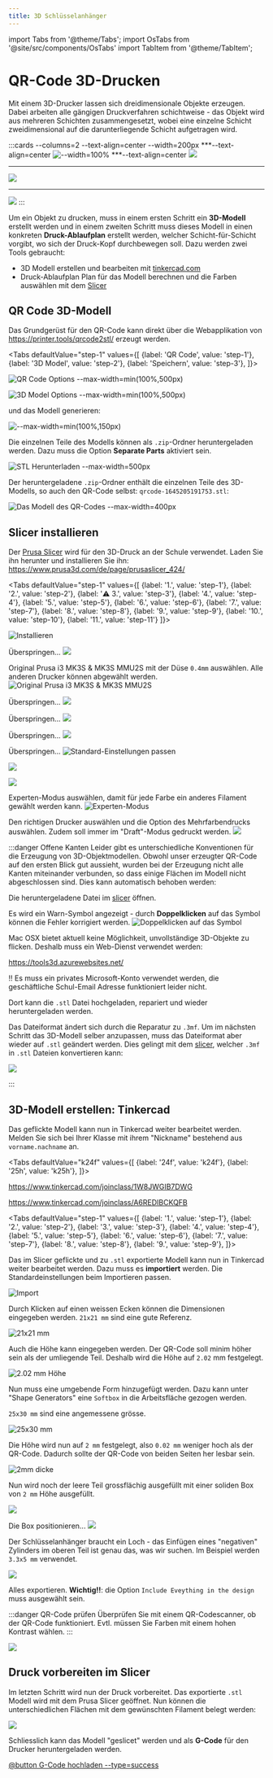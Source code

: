```yaml
---
title: 3D Schlüsselanhänger
---
```


import Tabs from '@theme/Tabs';
import OsTabs from '@site/src/components/OsTabs'
import TabItem from '@theme/TabItem';

# QR-Code 3D-Drucken

Mit einem 3D-Drucker lassen sich dreidimensionale Objekte erzeugen. Dabei arbeiten alle gängigen Druckverfahren schichtweise - das Objekt wird aus mehreren Schichten zusammengesetzt, wobei eine einzelne Schicht zweidimensional auf die darunterliegende Schicht aufgetragen wird.

:::cards --columns=2 --text-align=center --width=200px
***--text-align=center
![--width=100%](images/prusa-timelapse-01.gif)
***--text-align=center
![](images/prusa-timelapse-02.gif)
***
![](images/prusa-timelapse-03.gif)
***
![](images/prusa-timelapse-04.gif)
:::

Um ein Objekt zu drucken, muss in einem ersten Schritt ein **3D-Modell** erstellt werden und in einem zweiten Schritt muss dieses Modell in einen konkreten **Druck-Ablaufplan** erstellt werden, welcher Schicht-für-Schicht vorgibt, wo sich der Druck-Kopf durchbewegen soll. Dazu werden zwei Tools gebraucht:

- 3D Modell erstellen und bearbeiten mit [tinkercad.com](https://www.tinkercad.com/)
- Druck-Ablaufplan Plan für das Modell berechnen und die Farben auswählen mit dem [Slicer](https://www.prusa3d.com/de/page/prusaslicer_424/)

## QR Code 3D-Modell

Das Grundgerüst für den QR-Code kann direkt über die Webapplikation von https://printer.tools/qrcode2stl/ erzeugt werden.


<Tabs
  defaultValue="step-1"
  values={[
    {label: 'QR Code', value: 'step-1'},
    {label: '3D Model', value: 'step-2'},
    {label: 'Speichern', value: 'step-3'},
  ]}>
  <TabItem value="step-1">

![QR Code Options --max-width=min(100%,500px)](images/qr01.png)

</TabItem>
<TabItem value="step-2">

![3D Model Options --max-width=min(100%,500px)](images/qr02.png)

und das Modell generieren:

![--max-width=min(100%,150px)](images/qr03.png)

</TabItem>
<TabItem value="step-3">

Die einzelnen Teile des Modells können als `.zip`-Ordner heruntergeladen werden. Dazu muss die Option **Separate Parts** aktiviert sein.

![STL Herunterladen --max-width=500px](images/qr04.png)

</TabItem>
</Tabs>

Der heruntergeladene `.zip`-Ordner enthält die einzelnen Teile des 3D-Modells, so auch den QR-Code selbst: `qrcode-1645205191753.stl`:

![Das Modell des QR-Codes --max-width=400px](images/qr05.png)


## Slicer installieren

Der [Prusa Slicer](https://www.prusa3d.com/de/page/prusaslicer_424/) wird für den 3D-Druck an der Schule verwendet. Laden Sie ihn herunter und installieren Sie ihn: https://www.prusa3d.com/de/page/prusaslicer_424/


<Tabs
  defaultValue="step-1"
  values={[
    {label: '1.', value: 'step-1'},
    {label: '2.', value: 'step-2'},
    {label: '⚠️ 3.', value: 'step-3'},
    {label: '4.', value: 'step-4'},
    {label: '5.', value: 'step-5'},
    {label: '6.', value: 'step-6'},
    {label: '7.', value: 'step-7'},
    {label: '8.', value: 'step-8'},
    {label: '9.', value: 'step-9'},
    {label: '10.', value: 'step-10'},
    {label: '11.', value: 'step-11'}
  ]}>
  <TabItem value="step-1">

![Installieren](images/slicer-install-01.png)

</TabItem>
<TabItem value="step-2">

Überspringen...
![](images/slicer-install-03.png)
</TabItem>
<TabItem value="step-3">

Original Prusa i3 MK3S & MK3S MMU2S mit der Düse `0.4mm` auswählen. Alle anderen Drucker können abgewählt werden.
![Original Prusa i3 MK3S & MK3S MMU2S](images/slicer-install-04.png)
</TabItem>
<TabItem value="step-4">

Überspringen...
![](images/slicer-install-05.png)
</TabItem>
<TabItem value="step-5">

Überspringen...
![](images/slicer-install-06.png)
</TabItem>
<TabItem value="step-6">

Überspringen...
![](images/slicer-install-07.png)
</TabItem>
<TabItem value="step-7">

Überspringen...
![Standard-Einstellungen passen](images/slicer-install-08.png)
</TabItem>
<TabItem value="step-8">

![](images/slicer-install-09.png)
</TabItem>
<TabItem value="step-9">

![](images/slicer-install-10.png)
</TabItem>
<TabItem value="step-10">

Experten-Modus auswählen, damit für jede Farbe ein anderes Filament gewählt werden kann. 
![Experten-Modus](images/slicer-install-11.png)
</TabItem>
<TabItem value="step-11">

Den richtigen Drucker auswählen und die Option des Mehrfarbendrucks auswählen. Zudem soll immer im "Draft"-Modus gedruckt werden.
![](images/slicer-install-12.png)
</TabItem>
</Tabs>



:::danger Offene Kanten
Leider gibt es unterschiedliche Konventionen für die Erzeugung von 3D-Objektmodellen. Obwohl unser erzeugter QR-Code auf den ersten Blick gut aussieht, wurden bei der Erzeugung nicht alle Kanten miteinander verbunden, so dass einige Flächen im Modell nicht abgeschlossen sind. Dies kann automatisch behoben werden:


<OsTabs>
<TabItem value="win">

Die heruntergeladene Datei im [slicer](https://www.prusa3d.com/de/page/prusaslicer_424/) öffnen.

Es wird ein Warn-Symbol angezeigt - durch **Doppelklicken** auf das Symbol können die Fehler korrigiert werden. 
![Doppelklicken auf das Symbol](images/qr-fix-win.png)

</TabItem>
<TabItem value="mac">

Mac OSX bietet aktuell keine Möglichkeit, unvollständige 3D-Objekte zu flicken. Deshalb muss ein Web-Dienst verwendet werden:

https://tools3d.azurewebsites.net/

!! Es muss ein privates Microsoft-Konto verwendet werden, die geschäftliche Schul-Email Adresse funktioniert leider nicht.

Dort kann die `.stl` Datei hochgeladen, repariert und wieder heruntergeladen werden.

</TabItem>
</OsTabs>

Das Dateiformat ändert sich durch die Reparatur zu `.3mf`. Um im nächsten Schritt das 3D-Modell selber anzupassen, muss das Dateiformat aber wieder auf `.stl` geändert werden. Dies gelingt mit dem [slicer](https://www.prusa3d.com/de/page/prusaslicer_424/), welcher  `.3mf` in `.stl` Dateien konvertieren kann:

![](images/3mf-to-stl.png)

:::

## 3D-Modell erstellen: Tinkercad

Das geflickte Modell kann nun in Tinkercad weiter bearbeitet werden. Melden Sie sich bei Ihrer Klasse mit ihrem "Nickname" bestehend aus `vorname.nachname` an.

<Tabs
  defaultValue="k24f"
  values={[
    {label: '24f', value: 'k24f'},
    {label: '25h', value: 'k25h'},
  ]}>
<TabItem value="k24f">

https://www.tinkercad.com/joinclass/1W8JWGIB7DWG
</TabItem>
<TabItem value="k25h">

https://www.tinkercad.com/joinclass/A6REDIBCKQFB
</TabItem>
</Tabs>



<Tabs
  defaultValue="step-1"
  values={[
    {label: '1.', value: 'step-1'},
    {label: '2.', value: 'step-2'},
    {label: '3.', value: 'step-3'},
    {label: '4.', value: 'step-4'},
    {label: '5.', value: 'step-5'},
    {label: '6.', value: 'step-6'},
    {label: '7.', value: 'step-7'},
    {label: '8.', value: 'step-8'},
    {label: '9.', value: 'step-9'},
  ]}>
  <TabItem value="step-1">

Das im Slicer geflickte und zu `.stl` exportierte Modell kann nun in Tinkercad weiter bearbeitet werden. Dazu muss es **importiert** werden. Die Standardeinstellungen beim Importieren passen.

![Import](images/tinker-01.png)
</TabItem>
<TabItem value="step-2">

Durch Klicken auf einen weissen Ecken können die Dimensionen eingegeben werden. `21x21 mm` sind eine gute Referenz.

![21x21 mm](images/tinker-02.png)
</TabItem>
<TabItem value="step-3">

Auch die Höhe kann eingegeben werden. Der QR-Code soll minim höher sein als der umliegende Teil. Deshalb wird die Höhe auf `2.02` mm festgelegt.

![2.02 mm Höhe](images/tinker-02b.png)
</TabItem>
<TabItem value="step-4">

Nun muss eine umgebende Form hinzugefügt werden. Dazu kann unter "Shape Generators" eine `Softbox` in die Arbeitsfläche gezogen werden.

`25x30 mm` sind eine angemessene grösse.

![25x30 mm](images/tinker-03.png)
</TabItem>
<TabItem value="step-5">

Die Höhe wird nun auf `2 mm` festgelegt, also `0.02 mm` weniger hoch als der QR-Code. Dadurch sollte der QR-Code von beiden Seiten her lesbar sein.

![2mm dicke](images/tinker-03b.png)
</TabItem>
<TabItem value="step-6">

Nun wird noch der leere Teil grossflächig ausgefüllt mit einer soliden Box von `2 mm` Höhe ausgefüllt.

![](images/tinker-04.png)
</TabItem>
<TabItem value="step-7">

Die Box positionieren...
![](images/tinker-04b.png)
</TabItem>
<TabItem value="step-8">

Der Schlüsselanhänger braucht ein Loch - das Einfügen eines "negativen" Zylinders im oberen Teil ist genau das, was wir suchen. Im Beispiel werden `3.3x5 mm` verwendet.

![](images/tinker-05.png)
</TabItem>
<TabItem value="step-9">

Alles exportieren. **Wichtig!!**: die Option `Include Eveything in the design` muss ausgewählt sein.

:::danger QR-Code prüfen
Überprüfen Sie mit einem QR-Codescanner, ob der QR-Code funktioniert. Evtl. müssen Sie Farben mit einem hohen Kontrast wählen.
:::

![](images/tinker-06-export.png)
</TabItem>
</Tabs>

## Druck vorbereiten im Slicer

Im letzten Schritt wird nun der Druck vorbereitet. Das exportierte `.stl` Modell wird mit dem Prusa Slicer geöffnet. Nun können die unterschiedlichen Flächen mit dem gewünschten Filament belegt werden:

![](images/slicer-01.png)


Schliesslich kann das Modell "geslicet" werden und als **G-Code** für den Drucker heruntergeladen werden.

[@button G-Code hochladen --type=success](https://erzbe-my.sharepoint.com/:f:/g/personal/balthasar_hofer_gbsl_ch/El4N9CTUXFBEhkP_Zau_1n8BuzP1AbyqC_PRQ3Qc_WhLXg)
